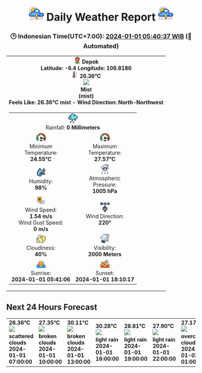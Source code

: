 # <h1 align='center'><img height='40' src='images/cloud.png'> Daily Weather Report <img height='40' src='images/cloud.png'></h1>
<h3 align='center'>🕒 Indonesian Time(UTC+7.00): <u>2024-01-01 05:40:37 WIB</u> (🤖Automated)</h3>

<table align='center'>
<tr>
<td align='center'><img src='images/placeholder.png' height='18'> <b>Depok</b><br><b>Latitude: -6.4 Longitude: 106.8186</b><br><img src='images/thermometer.png' height='18'> <b>26.36°C</b><br><img src='https://openweathermap.org/img/w/50n.png' height='50'><br><b>Mist</b><br><b>(mist)</b><br><b>Feels Like: 26.36°C mist - Wind Direction: North-Northwest</b></td>
</tr>
<td>
<table align=center>
<tr>
<td align=center colspan=2><img src=images/rain.png height=25><br>Rainfall: <b>0 Millimeters</b></td>
</tr>
<tr>
<td align='center'><img src='images/fast.png' height='25'><br>Minimum<br>Temperature:<br><b>24.55°C</b></td>
<td align='center'><img src='images/fast.png' height='25'><br>Maximum<br>Temperature:<br><b>27.57°C</b></td>
</tr>
<tr>
<td align='center'><img src='images/humidity.png' height='25'><br>Humidity:<br><b>98%</b></td>
<td align='center'><img src='images/atmospheric.png' height='25'><br>Atmospheric<br>Pressure:<br><b>1005 hPa</b></td>
</tr>
<tr>
<td align='center'><img src='images/air-flow.png' height='25'><br>Wind Speed:<br><b>1.54 m/s</b><br>Wind Gust Speed:<br><b>0 m/s</b></td>
<td align='center'><img src='images/anemometer.png' height='25'><br>Wind Direction:<br><b>220°</b></td>
</tr>
<tr>
<td align='center'><img src='images/cloudy.png' height='25'><br>Cloudiness:<br><b>40%</b></td>
<td align='center'><img src='images/low-visibility.png' height='25'><br>Visibility:<br><b>2000 Meters</b></td>
</tr>
<tr>
<td align='center'><img src='images/sunrise.png' height='25'><br>Sunrise:<br><b>2024-01-01 05:41:06</b></td>
<td align='center'><img src='images/sunsets.png' height='25'><br>Sunset:<br><b>2024-01-01 18:10:17</b></td>
</tr>
</table>
</table>
<h2>Next 24 Hours Forecast</h2>
<table>
<tr>
<td><b>26.36°C</b><br><img src='https://openweathermap.org/img/w/03d.png' height='50'><br><b>scattered clouds</b><br><b>2024-01-01 07:00:00</b></td>
<td><b>27.35°C</b><br><img src='https://openweathermap.org/img/w/04d.png' height='50'><br><b>broken clouds</b><br><b>2024-01-01 10:00:00</b></td>
<td><b>30.11°C</b><br><img src='https://openweathermap.org/img/w/04d.png' height='50'><br><b>broken clouds</b><br><b>2024-01-01 13:00:00</b></td>
<td><b>30.28°C</b><br><img src='https://openweathermap.org/img/w/10d.png' height='50'><br><b>light rain</b><br><b>2024-01-01 16:00:00</b></td>
<td><b>28.81°C</b><br><img src='https://openweathermap.org/img/w/10n.png' height='50'><br><b>light rain</b><br><b>2024-01-01 19:00:00</b></td>
<td><b>27.90°C</b><br><img src='https://openweathermap.org/img/w/10n.png' height='50'><br><b>light rain</b><br><b>2024-01-01 22:00:00</b></td>
<td><b>27.17°C</b><br><img src='https://openweathermap.org/img/w/04n.png' height='50'><br><b>overcast clouds</b><br><b>2024-01-02 01:00:00</b></td>
<td><b>26.36°C</b><br><img src='https://openweathermap.org/img/w/04n.png' height='50'><br><b>broken clouds</b><br><b>2024-01-02 04:00:00</b></td>
</tr>
</table>
